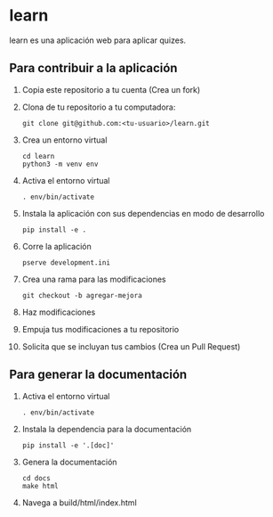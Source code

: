 # learn

learn es una aplicación web para aplicar quizes.

## Para contribuir a la aplicación

1. Copia este repositorio a tu cuenta (Crea un fork)

2. Clona de tu repositorio a tu computadora:

       git clone git@github.com:<tu-usuario>/learn.git

3. Crea un entorno virtual

       cd learn
       python3 -m venv env

4. Activa el entorno virtual

       . env/bin/activate

5. Instala la aplicación con sus dependencias en modo de desarrollo

       pip install -e .

6. Corre la aplicación

       pserve development.ini

7. Crea una rama para las modificaciones

       git checkout -b agregar-mejora

8. Haz modificaciones

9. Empuja tus modificaciones a tu repositorio

10. Solicita que se incluyan tus cambios (Crea un Pull Request)

## Para generar la documentación

1. Activa el entorno virtual

       . env/bin/activate

2. Instala la dependencia para la documentación

       pip install -e '.[doc]'

3. Genera la documentación

       cd docs
       make html

4. Navega a build/html/index.html
